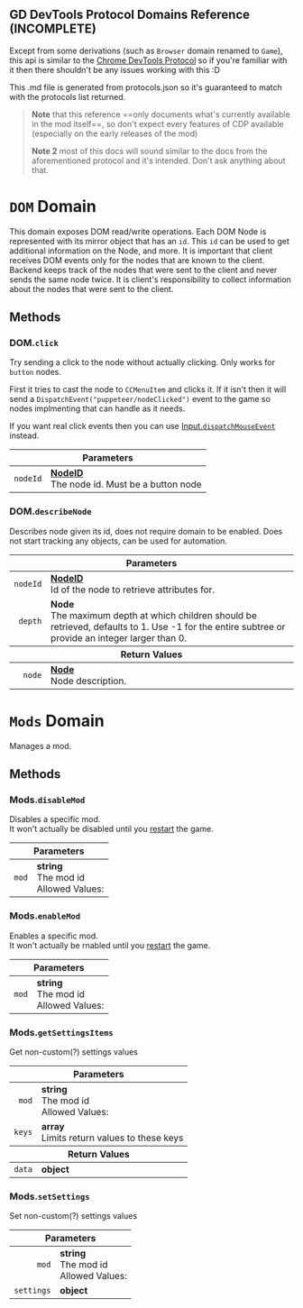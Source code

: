 GD DevTools Protocol Domains Reference (INCOMPLETE)
---

Except from some derivations (such as `Browser` domain renamed to `Game`), this api is similar to the [Chrome DevTools Protocol](https://chromedevtools.github.io/devtools-protocol/) so if you're familiar with it then there shouldn't be any issues working with this :D

This .md file is generated from protocols.json so it's guaranteed to match with the protocols list returned.

> **Note** that this reference ==only documents what's currently available in the mod itself==, so don't expect every features of CDP available (especially on the early releases of the mod)
> 
> **Note 2** most of this docs will sound similar to the docs from the aforementioned protocol and it's intended. Don't ask anything about that.


<style type="text/css">
  tbody>tr>td:first-child {text-align: right}
</style>

# `DOM` Domain
This domain exposes DOM read/write operations. Each DOM Node is represented with its mirror object that has an `id`. This `id` can be used to get additional information on the Node, and more. It is important that client receives DOM events only for the nodes that are known to the client. Backend keeps track of the nodes that were sent to the client and never sends the same node twice. It is client's responsibility to collect information about the nodes that were sent to the client.

## Methods
### DOM.`click`
Try sending a click to the node without actually clicking. Only works for `button` nodes.

First it tries to cast the node to `CCMenuItem` and clicks it. If it isn't then it will send a `DispatchEvent("puppeteer/nodeClicked")` event to the game so nodes implmenting that can handle as it needs.

If you want real click events then you can use [Input.`dispatchMouseEvent`](#inputdispatchmouseevent) instead.

<table>
<thead>
  <tr>
    <th colspan="2">Parameters</th>
  </tr>
</thead>
<tbody>
  <tr>
    <td><code>nodeId</code></td>
    <td><strong><a href="#domnodeid">NodeID</a></strong><br>The node id. Must be a button node</td>
  </tr>
</tbody>
</table>

### DOM.`describeNode`
Describes node given its id, does not require domain to be enabled. Does not start tracking any objects, can be used for automation.

<table>
<thead>
  <tr>
    <th colspan="2">Parameters</th>
  </tr>
</thead>
<tbody>
  <tr>
    <td><code>nodeId</code></td>
    <td><strong><a href="#domnodeid">NodeID</a></strong><br>Id of the node to retrieve attributes for.</td>
  </tr>
  <tr>
    <td><code>depth</code></td>
    <td><strong>Node</strong><br>The maximum depth at which children should be retrieved, defaults to 1. Use -1 for the entire subtree or provide an integer larger than 0.</td>
  </tr>
</tbody>

<thead>
  <tr>
    <th colspan="2">Return Values</th>
  </tr>
</thead>
<tbody>
  <tr>
    <td><code>node</code></td>
    <td><strong><a href="#domnode">Node</a></strong><br>Node description.</td>
  </tr>
</tbody>
</table>


# `Mods` Domain
Manages a mod.

## Methods
### Mods.`disableMod`
Disables a specific mod.  
It won't actually be disabled until you [restart](#game-domain) the game.

<table>
<thead>
  <tr>
    <th colspan="2">Parameters</th>
  </tr>
</thead>
<tbody>
  <tr>
    <td><code>mod</code></td>
    <td><strong>string</strong><br>The mod id<br>Allowed Values: <code></code></td>
  </tr>
</tbody>
</table>

### Mods.`enableMod`
Enables a specific mod.  
It won't actually be rnabled until you [restart](#game-domain) the game.

<table>
<thead>
  <tr>
    <th colspan="2">Parameters</th>
  </tr>
</thead>
<tbody>
  <tr>
    <td><code>mod</code></td>
    <td><strong>string</strong><br>The mod id<br>Allowed Values: <code></code></td>
  </tr>
</tbody>
</table>

### Mods.`getSettingsItems`
Get non-custom(?) settings values

<table>
<thead>
  <tr>
    <th colspan="2">Parameters</th>
  </tr>
</thead>
<tbody>
  <tr>
    <td><code>mod</code></td>
    <td><strong>string</strong><br>The mod id<br>Allowed Values: <code></code></td>
  </tr>
  <tr>
    <td><code>keys</code></td>
    <td><strong>array</strong><br>Limits return values to these keys</td>
  </tr>
</tbody>

<thead>
  <tr>
    <th colspan="2">Return Values</th>
  </tr>
</thead>
<tbody>
  <tr>
    <td><code>data</code></td>
    <td><strong>object</strong></td>
  </tr>
</tbody>
</table>

### Mods.`setSettings`
Set non-custom(?) settings values

<table>
<thead>
  <tr>
    <th colspan="2">Parameters</th>
  </tr>
</thead>
<tbody>
  <tr>
    <td><code>mod</code></td>
    <td><strong>string</strong><br>The mod id<br>Allowed Values: <code></code></td>
  </tr>
  <tr>
    <td><code>settings</code></td>
    <td><strong>object</strong></td>
  </tr>
</tbody>
</table>


